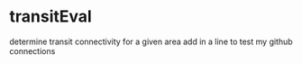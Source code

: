 # transitEval
determine transit connectivity for a given area
add in a line to test my github connections